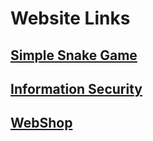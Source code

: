# Website Links
## [Simple Snake Game](./snake-game)
## [Information Security](./information-security)
## [WebShop](./webshop)

